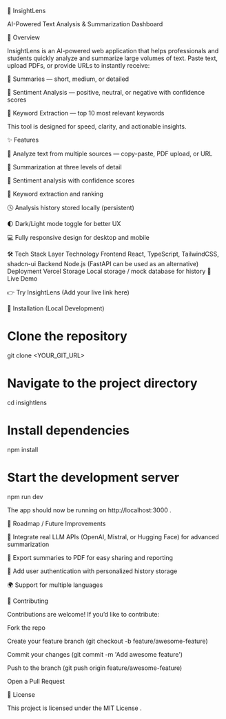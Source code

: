 🧠 InsightLens

AI-Powered Text Analysis & Summarization Dashboard








📌 Overview

InsightLens is an AI-powered web application that helps professionals and students quickly analyze and summarize large volumes of text.
Paste text, upload PDFs, or provide URLs to instantly receive:

📝 Summaries — short, medium, or detailed

💬 Sentiment Analysis — positive, neutral, or negative with confidence scores

🔑 Keyword Extraction — top 10 most relevant keywords

This tool is designed for speed, clarity, and actionable insights.

✨ Features

📂 Analyze text from multiple sources — copy-paste, PDF upload, or URL

🧠 Summarization at three levels of detail

💬 Sentiment analysis with confidence scores

🔑 Keyword extraction and ranking

🕓 Analysis history stored locally (persistent)

🌓 Dark/Light mode toggle for better UX

💻 Fully responsive design for desktop and mobile

🛠 Tech Stack
Layer	Technology
Frontend	React, TypeScript, TailwindCSS, shadcn-ui
Backend	Node.js (FastAPI can be used as an alternative)
Deployment	Vercel
Storage	Local storage / mock database for history
🚀 Live Demo

👉 Try InsightLens
 (Add your live link here)

🧰 Installation (Local Development)
# Clone the repository
git clone <YOUR_GIT_URL>

# Navigate to the project directory
cd insightlens

# Install dependencies
npm install

# Start the development server
npm run dev


The app should now be running on http://localhost:3000
.

🧭 Roadmap / Future Improvements

🔌 Integrate real LLM APIs (OpenAI, Mistral, or Hugging Face) for advanced summarization

📄 Export summaries to PDF for easy sharing and reporting

🔐 Add user authentication with personalized history storage

🌍 Support for multiple languages

🤝 Contributing

Contributions are welcome!
If you’d like to contribute:

Fork the repo

Create your feature branch (git checkout -b feature/awesome-feature)

Commit your changes (git commit -m 'Add awesome feature')

Push to the branch (git push origin feature/awesome-feature)

Open a Pull Request

📄 License

This project is licensed under the MIT License
.
